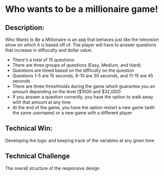# Who wants to be a millionaire game!

## Description: 
Who Wants to Be a Millionaire is an app that behaves just like the television show on which it is based off of.
The player will have to answer questions that increase in diffuculty and dollar value.

* There's a total of 15 questions
* There are three groups of questions (Easy, Medium, and Hard)
* Questions are timed based on the difficulty on the question
* Questions 1-5 are 15 seconds, 6-10 are 30 seconds, and 11-15 are 45 seconds
* There are three threshholds during the game which guarantee you an amount depending on the level ($1000 and $32,000)
* If you answer a question correctly, you have the option to walk away with that amount at any time
* At the end of the game, you have the option restart a new game (with the same username) or a new game with a different player

## Technical Win:

Developing the logic and keeping track of the variables at any given time

## Technical Challenge

The overall structure of the responsive design
